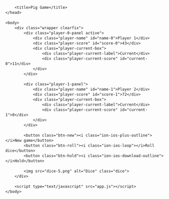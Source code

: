 
<!DOCTYPE html>
<html lang="en">
    <head>
        <meta charset="UTF-8">
        <!-- <link href="https://fonts.googleapis.com/css?family=Lato:100,300,600" rel="stylesheet" type="text/css"> -->
        <link href="http://code.ionicframework.com/ionicons/2.0.1/css/ionicons.min.css" rel="stylesheet" type="text/css">
        <link type="text/css" rel="stylesheet" href="style.css">
        
        <title>Pig Game</title>
    </head>

    <body>
        <div class="wrapper clearfix">
            <div class="player-0-panel active">
                <div class="player-name" id="name-0">Player 1</div>
                <div class="player-score" id="score-0">43</div>
                <div class="player-current-box">
                    <div class="player-current-label">Current</div>
                    <div class="player-current-score" id="current-0">11</div>
                </div>
            </div>
            
            <div class="player-1-panel">
                <div class="player-name" id="name-1">Player 2</div>
                <div class="player-score" id="score-1">72</div>
                <div class="player-current-box">
                    <div class="player-current-label">Current</div>
                    <div class="player-current-score" id="current-1">0</div>
                </div>
            </div>
            
            <button class="btn-new"><i class="ion-ios-plus-outline"></i>New game</button>
            <button class="btn-roll"><i class="ion-ios-loop"></i>Roll dice</button>
            <button class="btn-hold"><i class="ion-ios-download-outline"></i>Hold</button>
            
            <img src="dice-5.png" alt="Dice" class="dice">
        </div>
        
        <script type="text/javascript" src="app.js"></script>
    </body>
</html>
